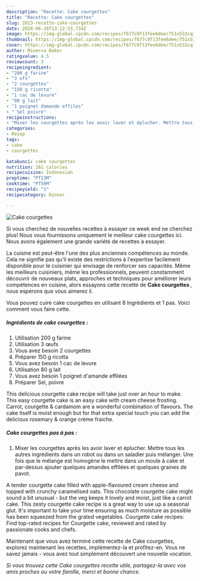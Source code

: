 ```yaml
---
description: "Recette: Cake courgettes"
title: "Recette: Cake courgettes"
slug: 2813-recette-cake-courgettes
date: 2020-06-26T13:12:53.734Z
image: https://img-global.cpcdn.com/recipes/f677c9f13fee6dee/751x532cq70/cake-courgettes-photo-principale-de-la-recette.jpg
thumbnail: https://img-global.cpcdn.com/recipes/f677c9f13fee6dee/751x532cq70/cake-courgettes-photo-principale-de-la-recette.jpg
cover: https://img-global.cpcdn.com/recipes/f677c9f13fee6dee/751x532cq70/cake-courgettes-photo-principale-de-la-recette.jpg
author: Minerva Baker
ratingvalue: 4.5
reviewcount: 3
recipeingredient:
- "200 g farine"
- "3 ufs"
- "2 courgettes"
- "150 g ricotta"
- "1 cac de levure"
- "80 g lait"
- "1 poignet damande effiles"
- " Sel poivre"
recipeinstructions:
- "Mixer les courgettes après les avoir laver et éplucher. Mettre tous les autres ingrédients dans un robot ou dans un saladier puis mélanger. Une fois que le mélange est homogène le mettre dans un moule à cake et par-dessus ajouter quelques amandes effilées et quelques graines de pavot."
categories:
- Resep
tags:
- cake
- courgettes

katakunci: cake courgettes 
nutrition: 261 calories
recipecuisine: Indonesian
preptime: "PT13M"
cooktime: "PT59M"
recipeyield: "1"
recipecategory: Dinner

---
```



![Cake courgettes](https://img-global.cpcdn.com/recipes/f677c9f13fee6dee/751x532cq70/cake-courgettes-photo-principale-de-la-recette.jpg)

Si vous cherchez de nouvelles recettes à essayer ce week end ne cherchez plus! Nous vous fournissons uniquement le meilleur cake courgettes ici. Nous avons également une grande variété de recettes à essayer.

La cuisine est peut-être l'une des plus anciennes compétences au monde. Cela ne signifie pas qu'il existe des restrictions à l'expertise facilement disponible pour le cuisinier qui envisage de renforcer ses capacités. Même les meilleurs cuisiniers, même les professionnels, peuvent constamment découvrir de nouveaux plats, approches et techniques pour améliorer leurs compétences en cuisine, alors essayons cette recette de <strong> Cake courgettes </strong>, nous espérons que vous aimerez il.

<!--inarticleads1-->

Vous pouvez cuire cake courgettes en utilisant 8 Ingrédients et 1 pas. Voici comment vous faire cette.

##### Ingrédients de cake courgettes :

1. Utilisation 200 g farine
1. Utilisation 3 œufs
1. Vous avez besoin 2 courgettes
1. Préparer 150 g ricotta
1. Vous avez besoin 1 cac de levure
1. Utilisation 80 g lait
1. Vous avez besoin 1 poignet d&#39;amande effilées
1. Préparer  Sel, poivre


This delicious courgette cake recipe will take just over an hour to make. This easy courgette cake is an easy cake with cream cheese frosting. Carrot, courgette &amp; cardamom are a wonderful combination of flavours. The cake itself is moist enough but for that extra special touch you can add the delicious rosemary &amp; orange crème fraiche. 

<!--inarticleads2-->

##### Cake courgettes pas à pas :

1. Mixer les courgettes après les avoir laver et éplucher. Mettre tous les autres ingrédients dans un robot ou dans un saladier puis mélanger. Une fois que le mélange est homogène le mettre dans un moule à cake et par-dessus ajouter quelques amandes effilées et quelques graines de pavot.


A tender courgette cake filled with apple-flavoured cream cheese and topped with crunchy caramelised oats. This chocolate courgette cake might sound a bit unusual - but the veg keeps it lovely and moist, just like a carrot cake. This zesty courgette cake recipe is a great way to use up a seasonal glut. It&#39;s important to take your time ensuring as much moisture as possible has been squeezed from the grated vegetables. Courgette cake recipes: Find top-rated recipes for Courgette cake, reviewed and rated by passionate cooks and chefs. 

<!--inarticleads1-->

<p>
Maintenant que vous avez terminé cette recette de Cake courgettes, explorez maintenant les recettes, implémentez-la et profitez-en. Vous ne savez jamais - vous avez tout simplement découvert une nouvelle vocation.
</p>

<p>
<i>Si vous trouvez cette Cake courgettes recette utile, partagez-la avec vos amis proches ou votre famille, merci et bonne chance.</i>
</p>
